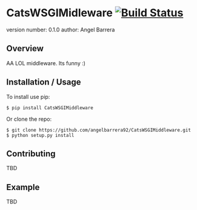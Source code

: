 CatsWSGIMidleware
[![Build 
Status](https://travis-ci.org/angelbarrera92/CatsWSGIMiddleware.svg?branch=master)](https://travis-ci.org/angelbarrera92/CatsWSGIMiddleware)
===============================

version number: 0.1.0
author: Angel Barrera

Overview
--------

AA LOL middleware. Its funny :)

Installation / Usage
--------------------

To install use pip:

    $ pip install CatsWSGIMiddleware


Or clone the repo:

    $ git clone https://github.com/angelbarrera92/CatsWSGIMiddleware.git
    $ python setup.py install
    
Contributing
------------

TBD

Example
-------

TBD
